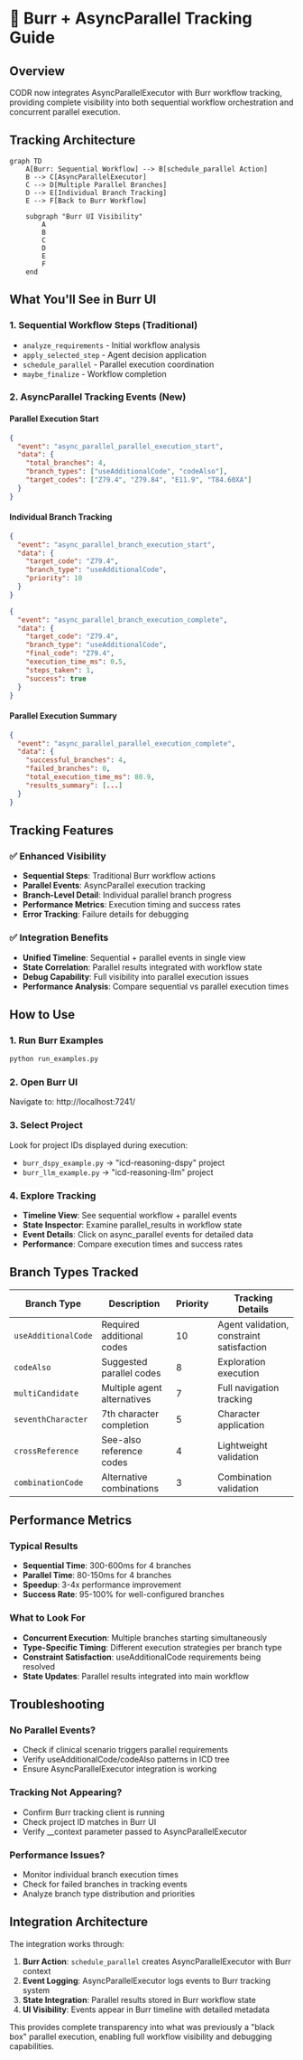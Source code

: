 # 🚀 Burr + AsyncParallel Tracking Guide

## Overview
CODR now integrates AsyncParallelExecutor with Burr workflow tracking, providing complete visibility into both sequential workflow orchestration and concurrent parallel execution.

## Tracking Architecture

```mermaid
graph TD
    A[Burr: Sequential Workflow] --> B[schedule_parallel Action]
    B --> C[AsyncParallelExecutor]
    C --> D[Multiple Parallel Branches]
    D --> E[Individual Branch Tracking]
    E --> F[Back to Burr Workflow]
    
    subgraph "Burr UI Visibility"
        A
        B
        C
        D
        E
        F
    end
```

## What You'll See in Burr UI

### 1. Sequential Workflow Steps (Traditional)
- `analyze_requirements` - Initial workflow analysis
- `apply_selected_step` - Agent decision application  
- `schedule_parallel` - Parallel execution coordination
- `maybe_finalize` - Workflow completion

### 2. AsyncParallel Tracking Events (New)

#### Parallel Execution Start
```json
{
  "event": "async_parallel_parallel_execution_start",
  "data": {
    "total_branches": 4,
    "branch_types": ["useAdditionalCode", "codeAlso"],
    "target_codes": ["Z79.4", "Z79.84", "E11.9", "T84.60XA"]
  }
}
```

#### Individual Branch Tracking
```json
{
  "event": "async_parallel_branch_execution_start",
  "data": {
    "target_code": "Z79.4",
    "branch_type": "useAdditionalCode", 
    "priority": 10
  }
}
```

```json
{
  "event": "async_parallel_branch_execution_complete",
  "data": {
    "target_code": "Z79.4",
    "branch_type": "useAdditionalCode",
    "final_code": "Z79.4",
    "execution_time_ms": 0.5,
    "steps_taken": 1,
    "success": true
  }
}
```

#### Parallel Execution Summary
```json
{
  "event": "async_parallel_parallel_execution_complete",
  "data": {
    "successful_branches": 4,
    "failed_branches": 0,
    "total_execution_time_ms": 80.9,
    "results_summary": [...]
  }
}
```

## Tracking Features

### ✅ Enhanced Visibility
- **Sequential Steps**: Traditional Burr workflow actions
- **Parallel Events**: AsyncParallel execution tracking
- **Branch-Level Detail**: Individual parallel branch progress
- **Performance Metrics**: Execution timing and success rates
- **Error Tracking**: Failure details for debugging

### ✅ Integration Benefits
- **Unified Timeline**: Sequential + parallel events in single view
- **State Correlation**: Parallel results integrated with workflow state
- **Debug Capability**: Full visibility into parallel execution issues
- **Performance Analysis**: Compare sequential vs parallel execution times

## How to Use

### 1. Run Burr Examples
```bash
python run_examples.py
```

### 2. Open Burr UI
Navigate to: http://localhost:7241/

### 3. Select Project
Look for project IDs displayed during execution:
- `burr_dspy_example.py` → "icd-reasoning-dspy" project
- `burr_llm_example.py` → "icd-reasoning-llm" project

### 4. Explore Tracking
- **Timeline View**: See sequential workflow + parallel events
- **State Inspector**: Examine parallel_results in workflow state
- **Event Details**: Click on async_parallel events for detailed data
- **Performance**: Compare execution times and success rates

## Branch Types Tracked

| Branch Type | Description | Priority | Tracking Details |
|-------------|-------------|----------|------------------|
| `useAdditionalCode` | Required additional codes | 10 | Agent validation, constraint satisfaction |
| `codeAlso` | Suggested parallel codes | 8 | Exploration execution |  
| `multiCandidate` | Multiple agent alternatives | 7 | Full navigation tracking |
| `seventhCharacter` | 7th character completion | 5 | Character application |
| `crossReference` | See-also reference codes | 4 | Lightweight validation |
| `combinationCode` | Alternative combinations | 3 | Combination validation |

## Performance Metrics

### Typical Results
- **Sequential Time**: 300-600ms for 4 branches
- **Parallel Time**: 80-150ms for 4 branches  
- **Speedup**: 3-4x performance improvement
- **Success Rate**: 95-100% for well-configured branches

### What to Look For
- **Concurrent Execution**: Multiple branches starting simultaneously
- **Type-Specific Timing**: Different execution strategies per branch type
- **Constraint Satisfaction**: useAdditionalCode requirements being resolved
- **State Updates**: Parallel results integrated into main workflow

## Troubleshooting

### No Parallel Events?
- Check if clinical scenario triggers parallel requirements
- Verify useAdditionalCode/codeAlso patterns in ICD tree
- Ensure AsyncParallelExecutor integration is working

### Tracking Not Appearing?
- Confirm Burr tracking client is running
- Check project ID matches in Burr UI
- Verify __context parameter passed to AsyncParallelExecutor

### Performance Issues?
- Monitor individual branch execution times
- Check for failed branches in tracking events
- Analyze branch type distribution and priorities

## Integration Architecture

The integration works through:

1. **Burr Action**: `schedule_parallel` creates AsyncParallelExecutor with Burr context
2. **Event Logging**: AsyncParallelExecutor logs events to Burr tracking system
3. **State Integration**: Parallel results stored in Burr workflow state
4. **UI Visibility**: Events appear in Burr timeline with detailed metadata

This provides complete transparency into what was previously a "black box" parallel execution, enabling full workflow visibility and debugging capabilities.